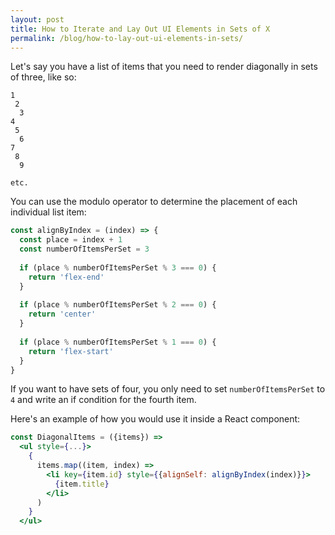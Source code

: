 ```yaml
---
layout: post
title: How to Iterate and Lay Out UI Elements in Sets of X
permalink: /blog/how-to-lay-out-ui-elements-in-sets/
---
```


Let's say you have a list of items that you need to render diagonally in sets
of three, like so:

```
1
 2
  3
4
 5
  6
7
 8
  9

etc.
```

You can use the modulo operator to determine the placement of each individual
list item:

```javascript
const alignByIndex = (index) => {
  const place = index + 1
  const numberOfItemsPerSet = 3
  
  if (place % numberOfItemsPerSet % 3 === 0) {
    return 'flex-end'
  }
  
  if (place % numberOfItemsPerSet % 2 === 0) {
    return 'center'
  }
  
  if (place % numberOfItemsPerSet % 1 === 0) {
    return 'flex-start'
  }
}
```

If you want to have sets of four, you only need to set `numberOfItemsPerSet`
to `4` and write an if condition for the fourth item.

Here's an example of how you would use it inside a React component:

```jsx
const DiagonalItems = ({items}) =>
  <ul style={...}>
    {
      items.map((item, index) =>
        <li key={item.id} style={{alignSelf: alignByIndex(index)}}>
          {item.title}
        </li>
      )
    }
  </ul>
```

